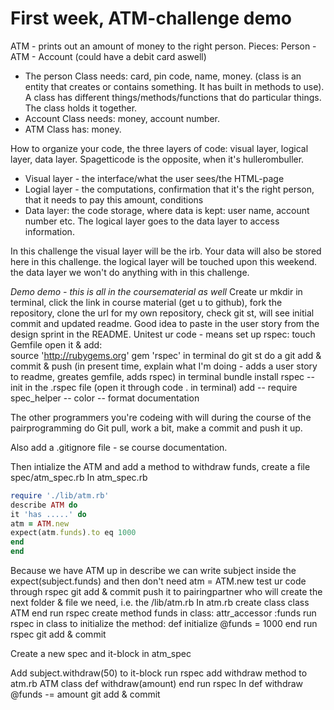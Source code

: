 # First week, ATM-challenge demo
ATM - prints out an amount of money to the right person. 
Pieces: Person - ATM - Account (could have a debit card aswell)
- The person Class needs: card, pin code, name, money. (class is an entity that creates or contains something. It has built in methods to use). A class has different things/methods/functions that do particular things. The class holds it together. 
- Account Class needs: money, account number. 
- ATM Class has: money.

How to organize your code, the three layers of code: visual layer, logical layer, data layer. Spagetticode is the opposite, when it's hullerombuller. 
- Visual layer - the interface/what the user sees/the HTML-page
- Logial layer - the computations, confirmation that it's the right person, that it needs to pay this amount, conditions
- Data layer: the code storage, where data is kept: user name, account number etc. The logical layer goes to the data layer to access information. 

In this challenge the visual layer will be the irb. Your data will also be stored here in this challenge. 
the logical layer will be touched upon this weekend. 
the data layer we won't do anything with in this challenge. 

*Demo demo - this is all in the coursematerial as well*
Create ur mkdir in terminal, click the link in course material (get u to github), fork the repository, clone the url for my own repository, check git st, will see initial commit and updated readme. 
Good idea to paste in the user story from the design sprint in the README. 
Unitest ur code - means set up rspec: 
touch Gemfile
open it & add:  
source 'http://rubygems.org'
gem 'rspec'
in terminal do git st
do a git add & commit & push (in present time, explain what I'm doing - adds a user story to readme, greates gemfile, adds rspec)
in terminal
bundle install
rspec --init
in the .rspec file (open it through code . in terminal) add 
-- require spec_helper 
-- color 
-- format documentation

The other programmers you're codeing with will during the course of the pairprogramming do Git pull, work a bit, make a commit and push it up. 

Also add a .gitignore file - se course documentation. 

Then intialize the ATM and add a method to withdraw funds, create a file spec/atm_spec.rb 
In atm_spec.rb
```rb
require './lib/atm.rb'
describe ATM do
it 'has .....' do 
atm = ATM.new
expect(atm.funds).to eq 1000
end
end
```
Because we have ATM up in describe we can write subject inside the expect(subject.funds) and then don't need atm = ATM.new
test ur code through rspec
git add & commit
push it to pairingpartner who will create the next folder & file we need, i.e. the /lib/atm.rb
In atm.rb create class 
class ATM 
end
run rspec
create method funds
in class:
attr_accessor :funds
run rspec
in class to initialize the method:
def initialize
@funds = 1000
end 
run rspec
git add & commit

Create a new spec and it-block in atm_spec

Add subject.withdraw(50) to it-block
run rspec
add withdraw method to atm.rb ATM class 
def withdraw(amount)
end
run rspec
In def withdraw
@funds -= amount 
git add & commit




